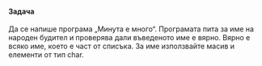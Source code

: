#### Задачa

Да се напише програма „Минута е много“. Програмата пита за име на народен будител и проверява дали въведеното име е
вярно. Вярно е всяко име, което е част от списъка. За име използвайте масив и eлементи от тип char.

